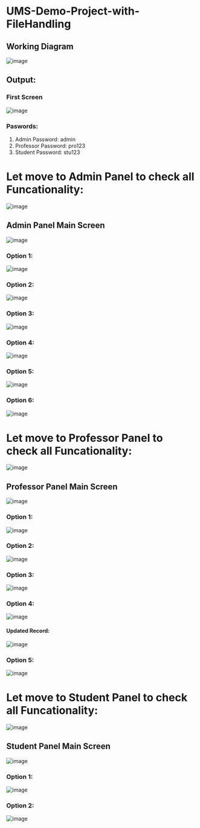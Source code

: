 # UMS-Demo-Project-with-FileHandling
## Working Diagram
![image](https://user-images.githubusercontent.com/58667012/179349033-94fb6b00-8ee8-4ef3-9a63-decd5cd1b502.png)

## Output:
### First Screen

![image](https://user-images.githubusercontent.com/58667012/179349906-32a677af-6e6f-4955-a612-c64b55d09511.png)

### Paswords:
1. Admin Password: admin
2. Professor Password: pro123
3. Student Password: stu123

# Let move to Admin Panel to check all Funcationality:

![image](https://user-images.githubusercontent.com/58667012/179350252-a4eeeacf-d264-4822-a3c9-0044775d2949.png)

## Admin Panel Main Screen
![image](https://user-images.githubusercontent.com/58667012/179350776-13e45ba6-5489-463a-9a0d-6dd8fabab4a8.png)

### Option 1:
![image](https://user-images.githubusercontent.com/58667012/179350735-b319b3f7-4b3f-423b-88b3-600ca4265fb1.png)

### Option 2:
![image](https://user-images.githubusercontent.com/58667012/179350885-aba17f5c-ca34-4e1b-b4f7-12d5181ba866.png)

### Option 3:
![image](https://user-images.githubusercontent.com/58667012/179350977-52829bf0-64b9-4204-8a84-c9ee95cc2430.png)

### Option 4:
![image](https://user-images.githubusercontent.com/58667012/179351300-da624b41-acfa-4247-afe0-47e366a6b8bc.png)

### Option 5:
![image](https://user-images.githubusercontent.com/58667012/179351453-2d6e6a76-8fcd-4486-8aa6-108b1aa27d22.png)

### Option 6:
![image](https://user-images.githubusercontent.com/58667012/179351585-44b4c64b-1558-4c3f-a94e-425cc982f4ff.png)

# Let move to Professor Panel to check all Funcationality:
![image](https://user-images.githubusercontent.com/58667012/179351675-525854dd-2004-48f9-ad66-5a44d017968b.png)

## Professor Panel Main Screen
![image](https://user-images.githubusercontent.com/58667012/179351695-a22a0e6d-0c4f-4f95-bb81-4fa568a11bfe.png)

### Option 1:
![image](https://user-images.githubusercontent.com/58667012/179351768-f447a446-32f9-4b75-ad53-03678c5cd3c2.png)

### Option 2:
![image](https://user-images.githubusercontent.com/58667012/179351819-7eb3f5a0-5dea-42ad-9247-10d8bc5397f1.png)

### Option 3:

![image](https://user-images.githubusercontent.com/58667012/179351869-2d6c869b-6cff-4ca2-b599-3d40d9f6fe8e.png)

### Option 4:
![image](https://user-images.githubusercontent.com/58667012/179351988-449fae1c-cc7c-45f5-9a5b-f44689f51ba2.png)
#### Updated Record:
![image](https://user-images.githubusercontent.com/58667012/179352011-3082704c-0a04-4592-a5d6-d973c5c037be.png)

### Option 5:
![image](https://user-images.githubusercontent.com/58667012/179352089-83ba0b60-f405-4c56-9d77-07ea882496a3.png)


# Let move to Student Panel to check all Funcationality:
![image](https://user-images.githubusercontent.com/58667012/179352149-a0086aff-0c06-41af-b9e7-a5961c24d7fe.png)

## Student Panel Main Screen
![image](https://user-images.githubusercontent.com/58667012/179353351-1fd13f1e-f07d-4224-9931-c7f614f52918.png)

### Option 1:
![image](https://user-images.githubusercontent.com/58667012/179353408-9d9407c8-b6bf-490a-895c-ac00104615f4.png)

### Option 2:
![image](https://user-images.githubusercontent.com/58667012/179353420-b4c7243e-5fef-443e-b497-a9524a621294.png)



